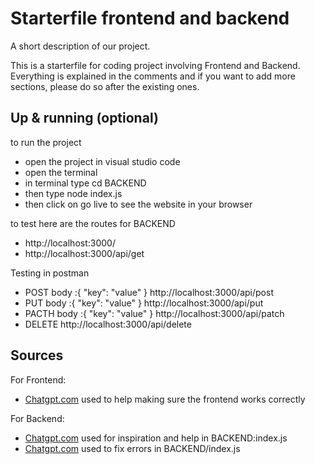 # Starterfile frontend and backend

A short description of our project.

This is a starterfile for coding project involving Frontend and Backend.
Everything is explained in the comments and if you want to add more sections, please do so after the existing ones.

## Up & running (optional)

to run the project

- open the project in visual studio code
- open the terminal
- in terminal type cd BACKEND
- then type node index.js
- then click on go live to see the website in your browser

to test here are the routes for BACKEND

- http://localhost:3000/
- http://localhost:3000/api/get

Testing in postman

- POST body :{ "key": "value" } http://localhost:3000/api/post
- PUT body :{ "key": "value" } http://localhost:3000/api/put
- PACTH body :{ "key": "value" } http://localhost:3000/api/patch
- DELETE http://localhost:3000/api/delete

## Sources

For Frontend:

- [Chatgpt.com](https://chatgpt.com/share/670d20af-3ef8-8007-b100-ac8144208f55) used to help making sure the frontend works correctly

For Backend:

- [Chatgpt.com](https://chatgpt.com/share/66ffaef7-17c4-800e-b6ab-32f50a27c564) used for inspiration and help in BACKEND:index.js
- [Chatgpt.com](https://chatgpt.com/share/670bd2d8-76f0-800e-a2f2-a48484034412) used to fix errors in BACKEND/index.js
